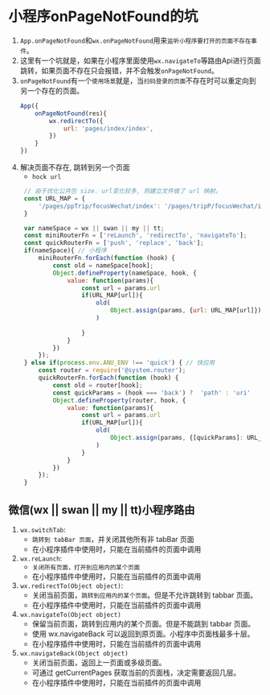 # 小程序onPageNotFound的坑

1. `App.onPageNotFound`和`wx.onPageNotFound`用来`监听小程序要打开的页面不存在事件`。
2. 这里有一个坑就是，如果在小程序里面使用`wx.navigateTo`等路由Api进行页面跳转，如果页面不存在只会报错，并不会触发`onPageNotFound`。
3. `onPageNotFound`有一个`使用场景`就是，当`扫码登录的页面`不存在时可以重定向到另一个存在的页面。
    ```javascript
    App({
        onPageNotFound(res){
            wx.redirectTo({
                url: 'pages/index/index',
            })
        }
    })
    ```
4. 解决页面不存在, 跳转到另一个页面
    * `hock url`
   ```javascript
    // 由于优化公共包 size. url变化较多, 则建立文件做了 url 映射。
    const URL_MAP = {
        '/pages/ppTrip/focusWechat/index': '/pages/tripP/focusWechat/index',
    }

    var nameSpace = wx || swan || my || tt;
    const miniRouterFn = ['reLaunch', 'redirectTo', 'navigateTo'];
    const quickRouterFn = ['push', 'replace', 'back'];
    if(nameSpace){ // 小程序
        miniRouterFn.forEach(function (hook) {
            const old = nameSpace[hook];
            Object.defineProperty(nameSpace, hook, {
                value: function(params){
                    const url = params.url
                    if(URL_MAP[url]){
                        old(
                            Object.assign(params, {url: URL_MAP[url]})
                        )
                        
                    }
                }
            })
        });
    } else if(process.env.ANU_ENV !== 'quick') { // 快应用
        const router = require('@system.router');
        quickRouterFn.forEach(function (hook) {
            const old = router[hook];
            const quickParams = (hook === 'back') ?  'path' : 'uri'
            Object.defineProperty(router, hook, {
                value: function(params){
                    const url = params.url
                    if(URL_MAP[url]){
                        old(
                            Object.assign(params, {[quickParams]: URL_MAP[url]})
                        )
                    }
                }
            })
        });
    }
   ```


## 微信(wx || swan || my || tt)小程序路由
1. `wx.switchTab`:
    * `跳转到 tabBar 页面`，并关闭其他所有非 tabBar 页面
    * 在小程序插件中使用时，只能在当前插件的页面中调用
2. `wx.reLaunch`:
    * `关闭所有页面，打开到应用内的某个页面`
    * 在小程序插件中使用时，只能在当前插件的页面中调用
3. `wx.redirectTo(Object object)`:
    * 关闭当前页面，`跳转到应用内的某个页面`。但是不允许跳转到 tabbar 页面。
    * 在小程序插件中使用时，只能在当前插件的页面中调用
4. `wx.navigateTo(Object object)`
    * 保留当前页面，跳转到应用内的某个页面。但是不能跳到 tabbar 页面。
    * 使用 wx.navigateBack 可以返回到原页面。小程序中页面栈最多十层。
    * 在小程序插件中使用时，只能在当前插件的页面中调用
5. `wx.navigateBack(Object object)`
    * 关闭当前页面，返回上一页面或多级页面。
    * 可通过 getCurrentPages 获取当前的页面栈，决定需要返回几层。
    * 在小程序插件中使用时，只能在当前插件的页面中调用







